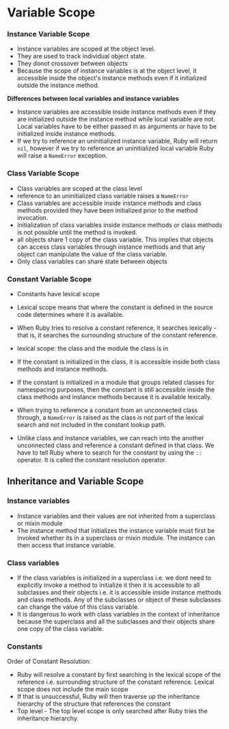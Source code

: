 # Variable Scope

### Instance Variable Scope

- Instance variables are scoped at the object level.
- They are used to track individual object state.
- They donot crossover between objects
- Because the scope of instance variables is at the object level, it accessible inside the object's instance methods even if it initialized outside the instance method.

__Differences between local variables and instance variables__

- Instance variables are accessible inside instance methods even if they are initialized outside the instance method while local variable are not. Local variables have to be either passed in as arguments or have to be initialized inside instance methods.
- If we try to reference an uninitialized instance variable, Ruby will return `nil`, however if we try to reference an uninitialized local variable Ruby will raise a `NameError` exception. 

### Class Variable Scope

- Class variables are scoped at the class level
- reference to an uninitialized class variable raises a `NameError`
- Class variables are accessible inside instance methods and class methods provided they have been initialized prior to the method invocation.
- Initialization of class variables inside instance methods or class methods is not possible until the method is invoked. 
- all objects share 1 copy of the class variable. This implies that objects can access class variables through instance methods and that any object can manipulate the value of the class variable.
- Only class variables can share state between objects

### Constant Variable Scope

- Constants have lexical scope
- Lexical scope means that where the constant is defined in the source code determines where it is available.
- When Ruby tries to resolve a constant reference, it searches lexically - that is, it searches the surrounding structure of the constant reference. 
- lexical scope: the class and the module the class is in
- If the constant is initialized in the class, it is accessible inside both class methods and instance methods.
- If the constant is initialized in a module that groups related classes for namespacing purposes, then the constant is still accessible inside the class methods and instance methods because it is available lexically. 

- When trying to reference a constant from an unconnected class through, a `NameError` is raised as the class is not part of the lexical search and not included in the constant lookup path. 

- Unlike class and instance variables, we can reach into the another unconnected class and reference a constant defined in that class. We have to tell Ruby where to search for the constant by using the `::` operator. It is called the constant resolution operator.

## Inheritance and Variable Scope

### Instance variables

- Instance variables and their values are not inherited from a superclass or mixin module
- The instance method that initializes the instance variable must first be invoked whether its in a superclass or mixin module. The instance can then access that instance variable.

### Class variables

- If the class variables is initialized in a superclass i.e. we dont need to explicitly invoke a method to initialize it then it is accessible to all subclasses and their objects i.e. it is accessible inside instance methods and class methods. Any of the subclasses or object of these subclasses can change the value of this class variable.
- It is dangerous to work with class variables in the context of inheritance because the superclass and all the subclasses and their objects share one copy of the class variable.

### Constants

Order of Constant Resolution:

- Ruby will resolve a constant by first searching in the lexical scope of the reference i.e. surrounding structure of the constant reference. Lexical scope does not include the main scope
- If that is unsuccessful, Ruby will then traverse up the inheritance hierarchy of the structure that references the constant
- Top level - The top level scope is only searched after Ruby tries the inheritance hierarchy.
